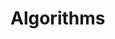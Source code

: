 # Algorithms

[](./Screenshot/Simulator%20Screenshot%20-%20iPhone%2016%20Pro%20-%202024-10-03%20at%2000.45.37.png)